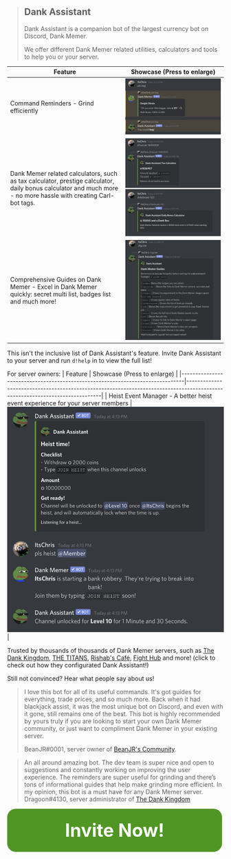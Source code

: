 > ## Dank Assistant
> Dank Assistant is a companion bot of the largest currency bot on Discord, Dank Memer.
>
> We offer different Dank Memer related utilities, calculators and tools to help you or your server.

| Feature                                                                                                                                                         | Showcase (Press to enlarge)                                                                                                                                                                                                                                   |
|-----------------------------------------------------------------------------------------------------------------------------------------------------------------|--------------------------------------------------------------------------------------------------------------------------------------------------------------------------------------------------------------------------------------------|
| Command Reminders - Grind efficiently                                                                                                                           | <a href="https://raw.githubusercontent.com/Dank-Assistant/topgg-description/main/command-reminder-showcase.png" target="_blank">![Command Reminders showcase image](https://raw.githubusercontent.com/Dank-Assistant/topgg-description/main/command-reminder-showcase.png)</a>                                                                                                 |
| Dank Memer related calculators, such as tax calculator, prestige calculator, daily bonus calculator and much more - no more hassle with creating Carl-bot tags. | <a href="https://raw.githubusercontent.com/Dank-Assistant/topgg-description/main/tc-showcase.jpg" target="_blank">![Taxcalc showcase image](https://raw.githubusercontent.com/Dank-Assistant/topgg-description/main/tc-showcase.jpg)</a><br><a href="https://raw.githubusercontent.com/Dank-Assistant/topgg-description/main/dc-showcase.jpg" target="_blank">![Dailycalc showcase image](https://raw.githubusercontent.com/Dank-Assistant/topgg-description/main/dc-showcase.jpg)</a> |
| Comprehensive Guides on Dank Memer - Excel in Dank Memer quickly: secret multi list, badges list and much more!                                                 | <a href="https://raw.githubusercontent.com/Dank-Assistant/topgg-description/main/guide-showcase.jpg" target="_blank">![Guide showcase image](https://raw.githubusercontent.com/Dank-Assistant/topgg-description/main/guide-showcase.jpg)</a>                                                                                                                        |

This isn't the inclusive list of Dank Assistant's feature. Invite Dank Assistant to your server and run `d!help` in to view the full list!

For server owners:
| Feature                                                                       | Showcase (Press to enlarge)                                                                                                                                                                                                                                                  |
|-------------------------------------------------------------------------------|-----------------------------------------------------------------------------------------------------------------------------|
| Heist Event Manager - A better heist event experience for your server members |  <a href="https://raw.githubusercontent.com/Dank-Assistant/topgg-description/main/heist-showcase.png" target="_blank">![Heist Event Manager Showcase](https://raw.githubusercontent.com/Dank-Assistant/topgg-description/main/heist-showcase.png)</a> |

Trusted by thousands of thousands of Dank Memer servers, such as [The Dank Kingdom](https://discord.gg/tdk), [THE TITANS](discord.gg/thetitans), [Rishab's Café](https://discord.gg/WvZmCdfbq4), [Fight Hub](https://discord.gg/fights) and more! (click to check out how they configurated Dank Assistant!)

Still not convinced? Hear what people say about us!

> I love this bot for all of its useful commands. It's got guides for everything, trade prices, and so much more. Back when it had blackjack  assist, it was the most unique bot on Discord, and even with it gone, still remains one of the best. This bot is highly recommended by  yours truly if you are looking to start your own Dank Memer community, or just want to compliment Dank Memer in your existing server.
>
> BeanJR#0001, server owner of [BeanJR's Community](https://discord.gg/nqJyXrcFWa).

> An all around amazing bot. The dev team is super nice and open to suggestions and constantly working on improving the user experience. The reminders are super useful for grinding and there’s tons of informational guides that help make grinding more efficient. In my opinion, this bot is a must have for any Dank Memer server.
> Dragoon#4130, server administrator of [The Dank Kingdom](https://discord.gg/tdk)

<a style="display: block; height: 100px; width: 500px; background: #509624; color: #ffffff; text-align: center; font-weight: bold; font-size: 300%; line-height: 100px; border-radius: 20px; text-decoration: none;" href="https://discord.com/oauth2/authorize?client_id=815564870011453480&scope=bot%20applications.commands&permissions=347200&response_type=code&redirect_uri=https%3A%2F%2Fdankassistant.ga%2Fthanks">Invite Now!</a>

